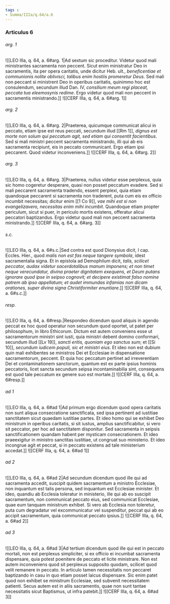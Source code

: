 ```yaml
---
tags : 
- Summa/IIIa/q.64/a.6
---
```


### Articulus 6

###### arg. 1
![[LEO IIIa, q. 64, a. 6#arg. 1|Ad sextum sic proceditur. Videtur quod mali ministrantes sacramenta non peccent. Sicut enim ministratur Deo in sacramentis, ita per opera caritatis, unde dicitur Heb. ult., *beneficentiae et communionis nolite oblivisci, talibus enim hostiis promeretur Deus*. Sed mali non peccant si ministrent Deo in operibus caritatis, quinimmo hoc est consulendum, secundum illud Dan. IV, *consilium meum regi placeat, peccata tua eleemosynis redime*. Ergo videtur quod mali non peccent in sacramentis ministrando.]]
![[CERF IIIa, q. 64, a. 6#arg. 1]]

###### arg. 2
![[LEO IIIa, q. 64, a. 6#arg. 2|Praeterea, quicumque communicat alicui in peccato, etiam ipse est reus peccati, secundum illud [[Rm 1]], *dignus est morte non solum qui peccatum agit, sed etiam qui consentit facientibus*. Sed si mali ministri peccent sacramenta ministrando, illi qui ab eis sacramenta recipiunt, eis in peccato communicant. Ergo etiam ipsi peccarent. Quod videtur inconveniens.]]
![[CERF IIIa, q. 64, a. 6#arg. 2]]

###### arg. 3
![[LEO IIIa, q. 64, a. 6#arg. 3|Praeterea, nullus videtur esse perplexus, quia sic homo cogeretur desperare, quasi non posset peccatum evadere. Sed si mali peccarent sacramenta tradendo, essent perplexi, quia etiam quandoque peccarent si sacramenta non traderent, puta cum eis ex officio incumbit necessitas; dicitur enim [[1 Co 9]], *vae mihi est si non evangelizavero, necessitas enim mihi incumbit*. Quandoque etiam propter periculum, sicut si puer, in periculo mortis existens, offeratur alicui peccatori baptizandus. Ergo videtur quod mali non peccent sacramenta ministrando.]]
![[CERF IIIa, q. 64, a. 6#arg. 3]]

###### s.c.
![[LEO IIIa, q. 64, a. 6#s.c.|Sed contra est quod Dionysius dicit, I cap. Eccles. Hier., quod *malis non est fas neque tangere symbola*, idest sacramentalia signa. Et in epistola ad Demophilum dicit, *talis, scilicet peccator, audax videtur sacerdotalibus manum imponens; et non timet neque verecundatur, divina praeter dignitatem exequens, et Deum putans ignorare quod ipse in seipso cognovit; et decipere existimat falso nomine patrem ab ipso appellatum; et audet immundas infamias non dicam orationes, super divina signa Christiformiter enuntiare*.]]
![[CERF IIIa, q. 64, a. 6#s.c.]]

###### resp.
![[LEO IIIa, q. 64, a. 6#resp.|Respondeo dicendum quod aliquis in agendo peccat ex hoc quod operatur non secundum quod oportet, ut patet per philosophum, in libro Ethicorum. Dictum est autem conveniens esse ut sacramentorum ministri sint iusti, quia ministri debent domino conformari, secundum illud [[Lv 19]], *sancti eritis, quoniam ego sanctus sum*; et [[Si 10]], *secundum iudicem populi, sic et ministri eius*. Et ideo non est dubium quin mali exhibentes se ministros Dei et Ecclesiae in dispensatione sacramentorum, peccent. Et quia hoc peccatum pertinet ad irreverentiam Dei et contaminationem sanctorum, quantum est ex parte ipsius hominis peccatoris, licet sancta secundum seipsa incontaminabilia sint, consequens est quod tale peccatum ex genere suo est mortale.]]
![[CERF IIIa, q. 64, a. 6#resp.]]

###### ad 1
![[LEO IIIa, q. 64, a. 6#ad 1|Ad primum ergo dicendum quod opera caritatis non sunt aliqua consecratione sanctificata, sed ipsa pertinent ad iustitiae sanctitatem sicut quaedam iustitiae partes. Et ideo homo qui se exhibet Deo ministrum in operibus caritatis, si sit iustus, amplius sanctificabitur, si vero sit peccator, per hoc ad sanctitatem disponitur. Sed sacramenta in seipsis sanctificationem quandam habent per mysticam consecrationem. Et ideo praeexigitur in ministro sanctitas iustitiae, ut congruat suo ministerio. Et ideo incongrue agit et peccat, si in peccato existens ad tale ministerium accedat.]]
![[CERF IIIa, q. 64, a. 6#ad 1]]

###### ad 2
![[LEO IIIa, q. 64, a. 6#ad 2|Ad secundum dicendum quod ille qui ad sacramenta accedit, suscipit quidem sacramentum a ministro Ecclesiae, non inquantum est talis persona, sed inquantum est Ecclesiae minister. Et ideo, quandiu ab Ecclesia toleratur in ministerio, ille qui ab eo suscipit sacramentum, non communicat peccato eius, sed communicat Ecclesiae, quae eum tanquam ministrum exhibet. Si vero ab Ecclesia non toleretur, puta cum degradatur vel excommunicatur vel suspenditur, peccat qui ab eo accipit sacramentum, quia communicat peccato ipsius.]]
![[CERF IIIa, q. 64, a. 6#ad 2]]

###### ad 3
![[LEO IIIa, q. 64, a. 6#ad 3|Ad tertium dicendum quod ille qui est in peccato mortali, non est perplexus simpliciter, si ex officio ei incumbat sacramenta dispensare, quia potest poenitere de peccato et licite ministrare. Non est autem inconveniens quod sit perplexus supposito quodam, scilicet quod velit remanere in peccato. In articulo tamen necessitatis non peccaret baptizando in casu in quo etiam posset laicus dispensare. Sic enim patet quod non exhibet se ministrum Ecclesiae, sed subvenit necessitatem patienti. Secus autem est in aliis sacramentis, quae non sunt tantae necessitatis sicut Baptismus, ut infra patebit.]]
![[CERF IIIa, q. 64, a. 6#ad 3]]

